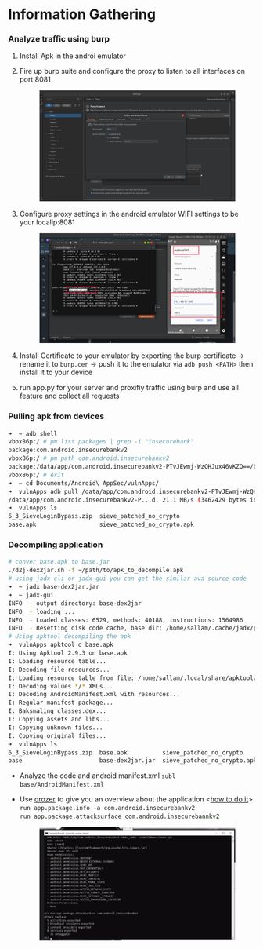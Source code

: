 # Information Gathering

### Analyze traffic using burp

1. Install Apk in the androi emulator&#x20;
2.  Fire up burp suite and configure the proxy to listen to all interfaces on port 8081

    <figure><img src="../../.gitbook/assets/image (43).png" alt=""><figcaption></figcaption></figure>
3.  Configure proxy settings in the android emulator WIFI settings to be your localip:8081

    <figure><img src="../../.gitbook/assets/image (44).png" alt=""><figcaption></figcaption></figure>
4. Install Certificate to your emulator by exporting the burp certificate -> rename it to `burp.cer` -> push it to the emulator via `adb push <PATH>` then install it to your device
5. run app.py for your server and proxifiy traffic using burp and use all feature and collect all requests

### Pulling apk from devices

```bash
➜  ~ adb shell
vbox86p:/ # pm list packages | grep -i "insecurebank"
package:com.android.insecurebankv2
vbox86p:/ # pm path com.android.insecurebankv2
package:/data/app/com.android.insecurebankv2-PTvJEwmj-WzQHJux46vKZQ==/base.apk
vbox86p:/ # exit
➜  ~ cd Documents/Android\ AppSec/vulnApps/                        
➜  vulnApps adb pull /data/app/com.android.insecurebankv2-PTvJEwmj-WzQHJux46vKZQ==/base.apk
/data/app/com.android.insecurebankv2-P...d. 21.1 MB/s (3462429 bytes in 0.157s)
➜  vulnApps ls
6_3_SieveLoginBypass.zip  sieve_patched_no_crypto
base.apk                  sieve_patched_no_crypto.apk
```

### Decompiling application

```bash
# conver base.apk to base.jar
./d2j-dex2jar.sh -f ~/path/to/apk_to_decompile.apk  
# using jadx cli or jadx-gui you can get the similar ava source code 
➜  ~ jadx base-dex2jar.jar
➜  ~ jadx-gui 
INFO  - output directory: base-dex2jar
INFO  - loading ...
INFO  - Loaded classes: 6529, methods: 40188, instructions: 1564986
INFO  - Resetting disk code cache, base dir: /home/sallam/.cache/jadx/projects/base-dex2jar-4b505a6f3e3bda1e1de8b834d5846214/code
# Using apktool decompiling the apk
➜  vulnApps apktool d base.apk 
I: Using Apktool 2.9.3 on base.apk
I: Loading resource table...
I: Decoding file-resources...
I: Loading resource table from file: /home/sallam/.local/share/apktool/framework/1.apk
I: Decoding values */* XMLs...
I: Decoding AndroidManifest.xml with resources...
I: Regular manifest package...
I: Baksmaling classes.dex...
I: Copying assets and libs...
I: Copying unknown files...
I: Copying original files...
➜  vulnApps ls
6_3_SieveLoginBypass.zip  base.apk          sieve_patched_no_crypto
base                      base-dex2jar.jar  sieve_patched_no_crypto.apk
```

* Analyze the code and android manifest.xml `subl base/AndroidManifest.xml`&#x20;
*   Use [drozer](https://github.com/WithSecureLabs/drozer) to give you an overview about the application <[how to do it](https://www.udemy.com/course/the-complete-guide-to-android-bug-bounty-penetration-tests/learn/lecture/23034166#overview)> \
    `run app.package.info -a com.android.insecurebankv2`\
    `run app.package.attacksurface com.android.insecurebannkv2`

    <figure><img src="../../.gitbook/assets/image (16).png" alt=""><figcaption></figcaption></figure>
